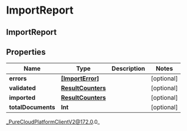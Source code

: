 # ImportReport

## ImportReport

## Properties

|Name | Type | Description | Notes|
|------------ | ------------- | ------------- | -------------|
| **errors** | [**[ImportError]**]([ImportError]) |  | [optional] |
| **validated** | [**ResultCounters**](ResultCounters) |  | [optional] |
| **imported** | [**ResultCounters**](ResultCounters) |  | [optional] |
| **totalDocuments** | **Int** |  | [optional] |



_PureCloudPlatformClientV2@172.0.0_

